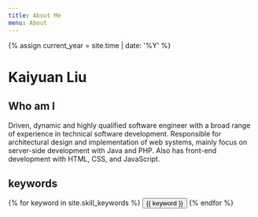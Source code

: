 ```yaml
---
title: About Me
menu: About
---
```

{% assign current_year = site.time | date: '%Y' %}

Kaiyuan Liu
===

## Who am I

Driven, dynamic and highly qualified software engineer with a broad range of experience in technical
software development. Responsible for architectural design and implementation of web systems, mainly
focus on server-side development with Java and PHP. Also has front-end development with HTML, CSS, and JavaScript.

## keywords
<div class="btn-inline">
{% for keyword in site.skill_keywords %} <button class="btn btn-outline" type="button">{{ keyword }}</button> {% endfor %}
</div>
